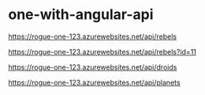 # one-with-angular-api


https://rogue-one-123.azurewebsites.net/api/rebels

https://rogue-one-123.azurewebsites.net/api/rebels?id=11

https://rogue-one-123.azurewebsites.net/api/droids

https://rogue-one-123.azurewebsites.net/api/planets
